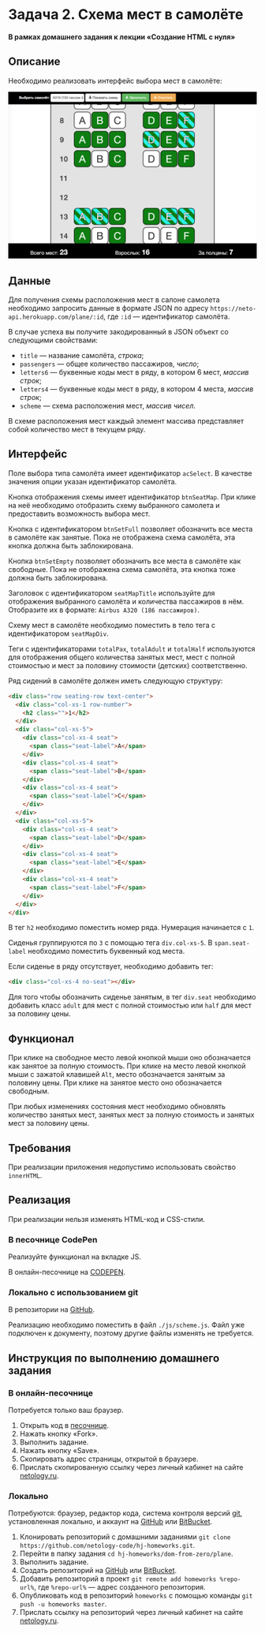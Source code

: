 # Задача 2. Схема мест в самолёте

#### В рамках домашнего задания к лекции «Создание HTML с нуля»

## Описание

Необходимо реализовать интерфейс выбора мест в самолёте:

![Схема мест в самолёте](./res/preview.png)

## Данные

Для получения схемы расположения мест в салоне самолета необходимо запросить данные в формате JSON по адресу `https://neto-api.herokuapp.com/plane/:id`, где `:id` — идентификатор самолёта.

В случае успеха вы получите закодированный в JSON объект со следующими свойствами:
* `title` — название самолёта, _строка_;
* `passengers` — общее количество пассажиров, _число_;
* `letters6` — буквенные коды мест в ряду, в котором 6 мест, _массив строк_;
* `letters4` — буквенные коды мест в ряду, в котором 4 места, _массив строк_;
* `scheme` — схема расположения мест, _массив чисел_.

В схеме расположения мест каждый элемент массива представляет собой количество мест в текущем ряду.

## Интерфейс

Поле выбора типа самолёта имеет идентификатор `acSelect`. В качестве значения опции указан идентификатор самолёта.

Кнопка отображения схемы имеет идентификатор `btnSeatMap`. При клике на неё необходимо отобразить схему выбранного самолета и предоставить возможность выбора мест.

Кнопка с идентификатором `btnSetFull` позволяет обозначить все места в самолёте как занятые. Пока не отображена схема самолёта, эта кнопка должна быть заблокирована.

Кнопка `btnSetEmpty` позволяет обозначить все места в самолёте как свободные. Пока не отображена схема самолёта, эта кнопка тоже должна быть заблокирована.

Заголовок с идентификатором `seatMapTitle` используйте для отображения выбранного самолёта и количества пассажиров в нём. Отобразите их в формате: `Airbus A320 (186 пассажиров)`.

Схему мест в самолёте необходимо поместить в тело тега с идентификатором `seatMapDiv`.

Теги с идентификаторами `totalPax`, `totalAdult` и `totalHalf` используются для отображения общего количества занятых мест, мест с полной стоимостью и мест за половину стоимости (детских) соответственно.

Ряд сидений в самолёте должен иметь следующую структуру:
```html
<div class="row seating-row text-center">
  <div class="col-xs-1 row-number">
    <h2 class="">1</h2>
  </div>
  <div class="col-xs-5">
    <div class="col-xs-4 seat">
      <span class="seat-label">A</span>
    </div>
    <div class="col-xs-4 seat">
      <span class="seat-label">B</span>
    </div>
    <div class="col-xs-4 seat">
      <span class="seat-label">C</span>
    </div>
  </div>
  <div class="col-xs-5">
    <div class="col-xs-4 seat">
      <span class="seat-label">D</span>
    </div>
    <div class="col-xs-4 seat">
      <span class="seat-label">E</span>
    </div>
    <div class="col-xs-4 seat">
      <span class="seat-label">F</span>
    </div>
  </div>
</div>
```

В тег `h2` необходимо поместить номер ряда. Нумерация начинается с `1`.

Сиденья группируются по `3` с помощью тега `div.col-xs-5`. В `span.seat-label` необходимо поместить буквенный код места.

Если сиденье в ряду отсутствует, необходимо добавить тег:
```html
<div class="col-xs-4 no-seat"></div>
```

Для того чтобы обозначить сиденье занятым, в тег `div.seat` необходимо добавить класс `adult` для мест с полной стоимостью или `half` для мест за половину цены.

## Функционал

При клике на свободное место левой кнопкой мыши оно обозначается как занятое за полную стоимость. При клике на место левой кнопкой мыши с зажатой клавишей `Alt`, место обозначается занятым за половину цены. При клике на занятое место оно обозначается свободным.

При любых изменениях состояния мест необходимо обновлять количество занятых мест, занятых мест за полную стоимость и занятых мест за половину цены.

## Требования

При реализации приложения недопустимо использовать свойство `innerHTML`.

## Реализация

При реализации нельзя изменять HTML-код и CSS-стили.

### В песочнице CodePen

Реализуйте функционал на вкладке JS.

В онлайн-песочнице на [CODEPEN](https://codepen.io/Netology/pen/bajjNy).

### Локально с использованием git

В репозитории на [GitHub](https://github.com/netology-code/hj-homeworks/tree/master/dom-from-zero/plane).

Реализацию необходимо поместить в файл `./js/scheme.js`. Файл уже подключен к документу, поэтому другие файлы изменять не требуется.

## Инструкция по выполнению домашнего задания

### В онлайн-песочнице

Потребуется только ваш браузер.

1. Открыть код в [песочнице](https://codepen.io/Netology/pen/bajjNy).
2. Нажать кнопку «Fork».
3. Выполнить задание.
4. Нажать кнопку «Save».
5. Скопировать адрес страницы, открытой в браузере.
6. Прислать скопированную ссылку через личный кабинет на сайте [netology.ru](http://netology.ru/).    

### Локально

Потребуются: браузер, редактор кода, система контроля версий [git](https://git-scm.com), установленная локально, и аккаунт на [GitHub](https://github.com/) или [BitBucket](https://bitbucket.org/).

1. Клонировать репозиторий с домашними заданиями `git clone https://github.com/netology-code/hj-homeworks.git`.
2. Перейти в папку задания `cd hj-homeworks/dom-from-zero/plane`.
3. Выполнить задание.
4. Создать репозиторий на [GitHub](https://github.com/) или [BitBucket](https://bitbucket.org/).
5. Добавить репозиторий в проект `git remote add homeworks %repo-url%`, где `%repo-url%` — адрес созданного репозитория.
6. Опубликовать код в репозиторий `homeworks` с помощью команды `git push -u homeworks master`.
7. Прислать ссылку на репозиторий через личный кабинет на сайте [netology.ru](http://netology.ru/).
